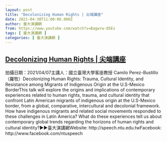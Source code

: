 ```yaml
---
layout: post
title: "Decolonizing Human Rights | 尖端講座"
date: 2021-04-30T11:00:06.000Z
author: 臺大演講網
from: https://www.youtube.com/watch?v=Bagwrw-85Es
tags: [ 臺大演講網 ]
categories: [ 臺大演講網 ]
---
```

<!--1619780406000-->
[Decolonizing Human Rights | 尖端講座](https://www.youtube.com/watch?v=Bagwrw-85Es)
------

<div>
拍攝日期：2021/04/07主講人：國立臺灣大學客座教授 Camilo Perez-Bustillo（羅牧）Decolonizing Human Rights: Trauma, Cultural Identity, and Resistance among Migrants of Indigenous Origin at the U.S-Mexico BorderThis talk will explore the origins and implications of contemporary experiences related to human rights, trauma, and cultural identity that confront Latin American migrants of indigenous origin at the U.S-Mexico border, from a global, comparative, intercultural and decolonial framework. How have indigenous migrants and related social movements responded to these challenges in Latin America? What do these experiences tell us about contemporary global trends regarding the horizons of human rights and cultural identity?►►臺大演講網Website: http://speech.ntu.edu.twFacebook: http://www.facebook.com/ntuspeech
</div>
